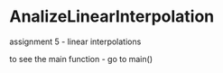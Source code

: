 # AnalizeLinearInterpolation
assignment 5 - linear interpolations

to see the main function - go to main()

